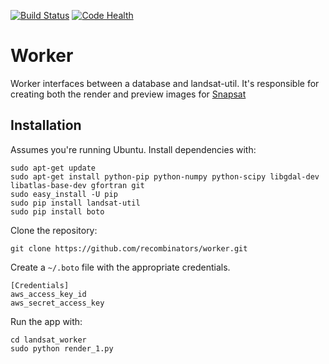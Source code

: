 [![Build Status](https://travis-ci.org/recombinators/worker.svg?branch=master?style=flat-square)](https://travis-ci.org/recombinators/worker) [![Code Health](https://landscape.io/github/recombinators/worker/master/landscape.svg?style=flat)](https://landscape.io/github/recombinators/worker/master)



Worker
======

Worker interfaces between a database and landsat-util. It's responsible for creating both the render and preview images for [Snapsat](https://github.com/recombinators/snapsat)

Installation
------------

Assumes you're running Ubuntu. Install dependencies with:
```
sudo apt-get update
sudo apt-get install python-pip python-numpy python-scipy libgdal-dev libatlas-base-dev gfortran git
sudo easy_install -U pip
sudo pip install landsat-util
sudo pip install boto
```

Clone the repository:
```
git clone https://github.com/recombinators/worker.git
```

Create a `~/.boto` file with the appropriate credentials.
```
[Credentials]
aws_access_key_id
aws_secret_access_key
```

Run the app with:
```
cd landsat_worker
sudo python render_1.py
```
